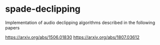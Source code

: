 ﻿# spade-declipping

Implementation of audio declipping algorithms described in the following papers

https://arxiv.org/abs/1506.01830
https://arxiv.org/abs/1807.03612
